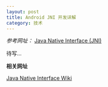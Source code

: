 ```yaml
---
layout: post
title: Android JNI 开发详解
category: 技术
---
```


*参考网址：* [Java Native Interface (JNI)](https://www3.ntu.edu.sg/home/ehchua/programming/java/JavaNativeInterface.html "Markdown")

待写...

**相关网址**

[Java Native Interface Wiki](https://en.wikipedia.org/wiki/Java_Native_Interface#External_links "Markdown")
